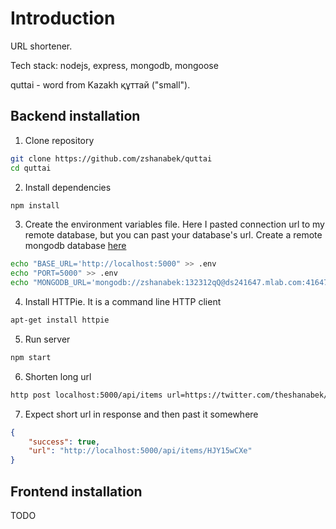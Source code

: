 # Introduction

URL shortener. 

Tech stack: nodejs, express, mongodb, mongoose

quttai - word from Kazakh құттай ("small").

## Backend installation

1. Clone repository

```bash
git clone https://github.com/zshanabek/quttai
cd quttai
```

2. Install dependencies

```bash
npm install
```

3. Create the environment variables file. Here I pasted connection url to my remote database, but you can past your database's url. Create a remote mongodb database [here](https://www.mlab.com)

```bash
echo "BASE_URL='http://localhost:5000" >> .env
echo "PORT=5000" >> .env
echo "MONGODB_URL='mongodb://zshanabek:132312qQ@ds241647.mlab.com:41647/nodejs-url-shortener" >> .env
```

4. Install HTTPie. It is a command line HTTP client

```bash
apt-get install httpie
```

5. Run server

```bash
npm start
```

6. Shorten long url

```bash
http post localhost:5000/api/items url=https://twitter.com/theshanabek/status/1180694065014349825
```

7. Expect short url in response and then past it somewhere

```json
{
    "success": true,
    "url": "http://localhost:5000/api/items/HJY15wCXe"
}
```

## Frontend installation

TODO
